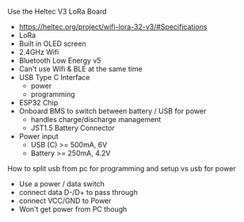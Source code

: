 
Use the Heltec V3 LoRa Board
 - https://heltec.org/project/wifi-lora-32-v3/#Specifications
 - LoRa
 - Built in OLED screen
 - 2.4GHz Wifi
 - Bluetooth Low Energy v5
 - Can't use Wifi & BLE at the same time
 - USB Type C Interface
     - power
     - programming
 - ESP32 Chip
 - Onboard BMS to switch between battery / USB for power
     - handles charge/discharge management
     - JST1.5 Battery Connector
 - Power input
     - USB (C) >= 500mA, 6V
     - Battery >= 250mA, 4.2V

How to split usb from pc for programming and setup vs usb for power
 - Use a power / data switch
 - connect data D-/D+ to pass through
 - connect VCC/GND to Power
 - Won't get power from PC though
